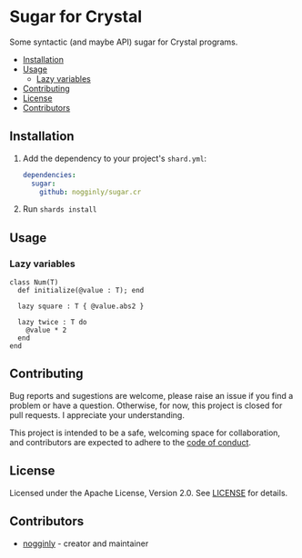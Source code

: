 # Sugar for Crystal

Some syntactic (and maybe API) sugar for Crystal programs.

- [Installation](#installation)
- [Usage](#usage)
  - [Lazy variables](#lazy-variables)
- [Contributing](#contributing)
- [License](#license)
- [Contributors](#contributors)

## Installation

1. Add the dependency to your project's `shard.yml`:

   ```yaml
   dependencies:
     sugar:
       github: nogginly/sugar.cr
   ```

2. Run `shards install`

## Usage

### Lazy variables

```cr
class Num(T)
  def initialize(@value : T); end

  lazy square : T { @value.abs2 }

  lazy twice : T do
    @value * 2
  end
end
```

## Contributing

Bug reports and sugestions are welcome, please raise an issue if you find a problem or have a question. Otherwise, for now, this project is closed for pull requests. I appreciate your understanding.

This project is intended to be a safe, welcoming space for collaboration, and contributors are expected to adhere to the [code of conduct](https://www.contributor-covenant.org/version/1/4/code-of-conduct/).

## License

Licensed under the Apache License, Version 2.0. See [LICENSE](/LICENSE) for details.

## Contributors

- [nogginly](https://github.com/nogginly) - creator and maintainer
